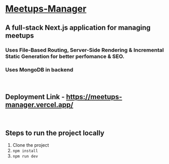 # [Meetups-Manager](https://meetups-manager.vercel.app/)

## A full-stack Next.js application for managing meetups
### Uses File-Based Routing, Server-Side Rendering & Incremental Static Generation for better perfomance & SEO.
### Uses MongoDB in backend

<br>

## Deployment Link - https://meetups-manager.vercel.app/

<br>

## Steps to run the project locally
1. Clone the project
2. `npm install`
3. `npm run dev`
